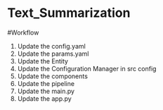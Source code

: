# Text_Summarization

#Workflow 

1. Update the config.yaml
2. Update the params.yaml
3. Update the Entity
4. Update the Configuration Manager in src config
5. Update the components
6. Update the pipeline 
7. Update the main.py
8. Update the app.py
